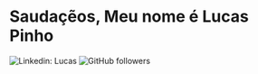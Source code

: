 # Saudaçẽos, Meu nome é Lucas Pinho

![Linkedin: Lucas](https://img.shields.io/badge/-LucasPinho-blue?style=flat-square&logo=Linkedin&logoColor=white&link=https://www.linkedin.com/in/lucas-jose-pereira-reis-rodrigues-de-pinho-a7b431183/)
![GitHub followers](https://img.shields.io/github/followers/LucasJosePinho?label=Follow&style=social)
